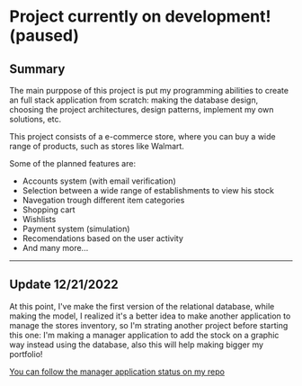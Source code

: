 # Project currently on development! (paused)

## Summary
The main purppose of this project is put my programming abilities to create an full stack application from scratch: making the database design, choosing the project architectures, design patterns, implement my own solutions, etc.

This project consists of a e-commerce store, where you can buy a wide range of products, such as stores like Walmart.

Some of the planned features are:

+ Accounts system (with email verification)
+ Selection between a wide range of establishments to view his stock
+ Navegation trough different item categories
+ Shopping cart
+ Wishlists
+ Payment system (simulation)
+ Recomendations based on the user activity
+ And many more... 


---
## Update 12/21/2022

At this point, I've make the first version of the relational database, while making the model, I realized it's a better idea to make another application to manage the stores inventory, so I'm strating another project before starting this one: I'm making a manager application to add the stock on a graphic way instead using the database, also this will help making bigger my portfolio!

[You can follow the manager application status on my repo](https://github.com/LaloDN/Electro_Shop_Manager)